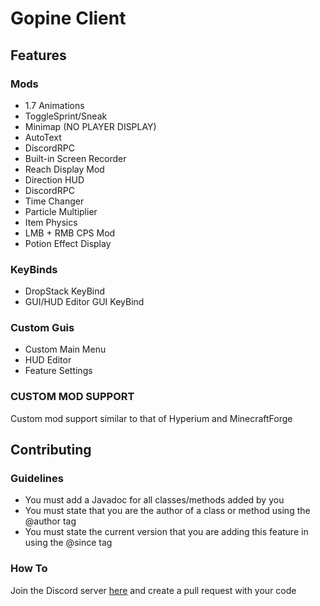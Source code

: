 # Gopine Client
## Features
### Mods
- 1.7 Animations
- ToggleSprint/Sneak
- Minimap (NO PLAYER DISPLAY)
- AutoText
- DiscordRPC
- Built-in Screen Recorder
- Reach Display Mod
- Direction HUD
- DiscordRPC
- Time Changer
- Particle Multiplier
- Item Physics
- LMB + RMB CPS Mod
- Potion Effect Display
### KeyBinds
- DropStack KeyBind
- GUI/HUD Editor GUI KeyBind
### Custom Guis
- Custom Main Menu
- HUD Editor
- Feature Settings
### CUSTOM MOD SUPPORT
Custom mod support similar to that of Hyperium and MinecraftForge

## Contributing
### Guidelines
- You must add a Javadoc for all classes/methods added by you
- You must state that you are the author of a class or method using the @author tag
- You must state the current version that you are adding this feature in using the @since tag
### How To
Join the Discord server [here](https://discord.gg/KUvgJBU) and create a pull request with your code
